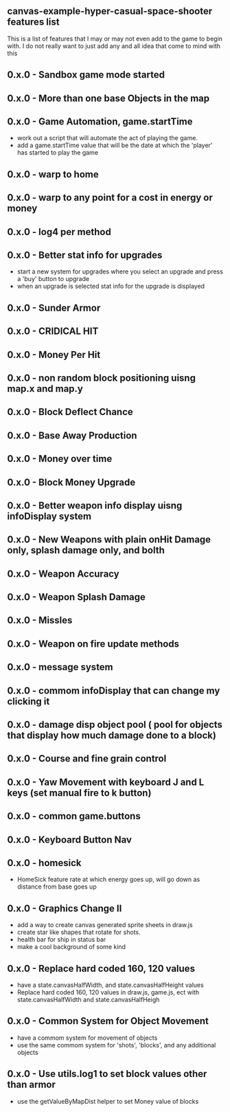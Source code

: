 ## canvas-example-hyper-casual-space-shooter features list

This is a list of features that I may or may not even add to the game to begin with. I do not really want to just add any and all idea that come to mind with this

<!-- BASE OBJECT(S) and SANDBOX -->
## 0.x.0 - Sandbox game mode started
## 0.x.0 - More than one base Objects in the map

<!-- AUTOMATION -->
## 0.x.0 - Game Automation, game.startTime
* work out a script that will automate the act of playing the game.
* add a game.startTime value that will be the date at which the 'player' has started to play the game

<!-- WARP -->
## 0.x.0 - warp to home
## 0.x.0 - warp to any point for a cost in energy or money

<!-- UPGRADE SYSTEM -->
## 0.x.0 - log4 per method
## 0.x.0 - Better stat info for upgrades
* start a new system for upgrades where you select an upgrade and press a 'buy' button to upgrade
* when an upgrade is selected stat info for the upgrade is displayed

<!-- EFFECTS -->
## 0.x.0 - Sunder Armor
## 0.x.0 - CRIDICAL HIT
## 0.x.0 - Money Per Hit

<!-- BLOCKS-->
## 0.x.0 - non random block positioning uisng map.x and map.y
## 0.x.0 - Block Deflect Chance

<!-- MONEY -->
## 0.x.0 - Base Away Production
## 0.x.0 - Money over time
## 0.x.0 - Block Money Upgrade

<!-- WEAPONS -->
## 0.x.0 - Better weapon info display uisng infoDisplay system
## 0.x.0 - New Weapons with plain onHit Damage only, splash damage only, and bolth
## 0.x.0 - Weapon Accuracy
## 0.x.0 - Weapon Splash Damage
## 0.x.0 - Missles
## 0.x.0 - Weapon on fire update methods

<!-- INFO DISP -->
## 0.x.0 - message system
## 0.x.0 - commom infoDisplay that can change my clicking it
## 0.x.0 - damage disp object pool ( pool for objects that display how much damage done to a block)

<!-- CONTROLS -->
## 0.x.0 - Course and fine grain control
## 0.x.0 - Yaw Movement with keyboard J and L keys (set manual fire to k button)
## 0.x.0 - common game.buttons
## 0.x.0 - Keyboard Button Nav

<!-- ADDITIONAL FEATURES -->
<!-- These are additional features that have come to mind for this project that I may or may not get to -->
## 0.x.0 - homesick
* HomeSick feature rate at which energy goes up, will go down as distance from base goes up
## 0.x.0 - Graphics Change II
* add a way to create canvas generated sprite sheets in draw.js
* create star like shapes that rotate for shots.
* health bar for ship in status bar
* make a cool background of some kind
## 0.x.0 - Replace hard coded 160, 120 values
* have a state.canvasHalfWidth, and state.canvasHalfHeight values
* Replace hard coded 160, 120 values in draw.js, game.js, ect with state.canvasHalfWidth and state.canvasHalfHeigh
## 0.x.0 - Common System for Object Movement
* have a commom system for movement of objects
* use the same commom system for 'shots', 'blocks', and any additional objects
## 0.x.0 - Use utils.log1 to set block values other than armor
* use the getValueByMapDist helper to set Money value of blocks
